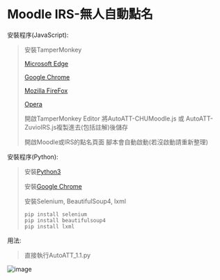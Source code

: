 # Moodle IRS-無人自動點名

安裝程序(JavaScript):
>安裝TamperMonkey
>
>[Microsoft Edge](https://microsoftedge.microsoft.com/addons/detail/iikmkjmpaadaobahmlepeloendndfphd)
>
>[Google Chrome](https://chrome.google.com/webstore/detail/dhdgffkkebhmkfjojejmpbldmpobfkfo)
>
>[Mozilla FireFox](https://addons.mozilla.org/en-US/firefox/addon/tampermonkey/)
>
>[Opera](https://addons.opera.com/en/extensions/details/tampermonkey-beta/)
>
>開啟TamperMonkey Editor 將AutoATT-CHUMoodle.js 或 AutoATT-ZuvioIRS.js複製進去(包括註解)後儲存
>
>開啟Moodle或IRS的點名頁面 腳本會自動啟動(若沒啟動請重新整理)

安裝程序(Python):
>安裝[Python3](https://www.python.org/downloads/)
>
>安裝[Google Chrome](https://www.google.com/intl/zh-TW/chrome/)
>
>安裝Selenium, BeautifulSoup4, lxml
>
>```
>pip install selenium
>pip install beautifulsoup4
>pip install lxml
>```


用法:
>直接執行AutoATT_1.1.py

![image](https://github.com/ykchen03/Python-AutoAttend/assets/112570539/d1e3edcb-1845-495b-916d-5ad492b23da2)
